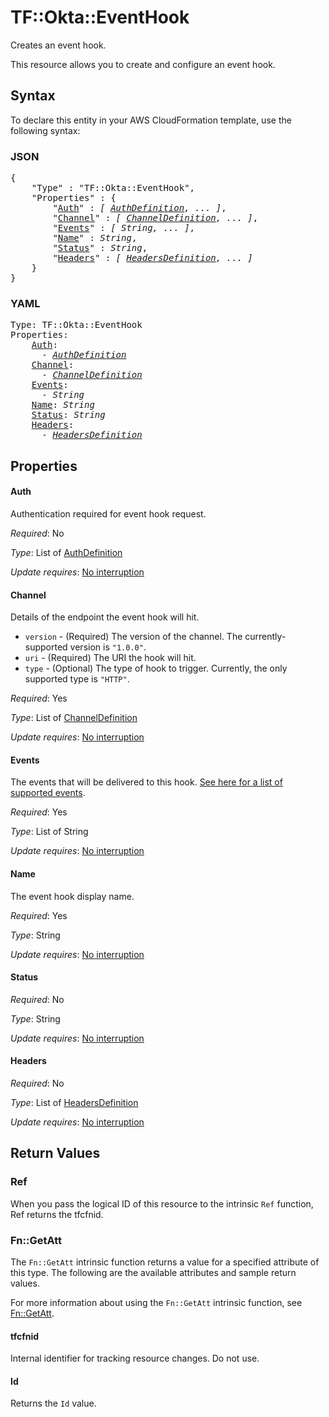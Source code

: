 # TF::Okta::EventHook

Creates an event hook.

This resource allows you to create and configure an event hook.

## Syntax

To declare this entity in your AWS CloudFormation template, use the following syntax:

### JSON

<pre>
{
    "Type" : "TF::Okta::EventHook",
    "Properties" : {
        "<a href="#auth" title="Auth">Auth</a>" : <i>[ <a href="authdefinition.md">AuthDefinition</a>, ... ]</i>,
        "<a href="#channel" title="Channel">Channel</a>" : <i>[ <a href="channeldefinition.md">ChannelDefinition</a>, ... ]</i>,
        "<a href="#events" title="Events">Events</a>" : <i>[ String, ... ]</i>,
        "<a href="#name" title="Name">Name</a>" : <i>String</i>,
        "<a href="#status" title="Status">Status</a>" : <i>String</i>,
        "<a href="#headers" title="Headers">Headers</a>" : <i>[ <a href="headersdefinition.md">HeadersDefinition</a>, ... ]</i>
    }
}
</pre>

### YAML

<pre>
Type: TF::Okta::EventHook
Properties:
    <a href="#auth" title="Auth">Auth</a>: <i>
      - <a href="authdefinition.md">AuthDefinition</a></i>
    <a href="#channel" title="Channel">Channel</a>: <i>
      - <a href="channeldefinition.md">ChannelDefinition</a></i>
    <a href="#events" title="Events">Events</a>: <i>
      - String</i>
    <a href="#name" title="Name">Name</a>: <i>String</i>
    <a href="#status" title="Status">Status</a>: <i>String</i>
    <a href="#headers" title="Headers">Headers</a>: <i>
      - <a href="headersdefinition.md">HeadersDefinition</a></i>
</pre>

## Properties

#### Auth

Authentication required for event hook request.

_Required_: No

_Type_: List of <a href="authdefinition.md">AuthDefinition</a>

_Update requires_: [No interruption](https://docs.aws.amazon.com/AWSCloudFormation/latest/UserGuide/using-cfn-updating-stacks-update-behaviors.html#update-no-interrupt)

#### Channel

Details of the endpoint the event hook will hit.
- `version` - (Required) The version of the channel. The currently-supported version is `"1.0.0"`.
- `uri` - (Required) The URI the hook will hit.
- `type` - (Optional) The type of hook to trigger. Currently, the only supported type is `"HTTP"`.

_Required_: Yes

_Type_: List of <a href="channeldefinition.md">ChannelDefinition</a>

_Update requires_: [No interruption](https://docs.aws.amazon.com/AWSCloudFormation/latest/UserGuide/using-cfn-updating-stacks-update-behaviors.html#update-no-interrupt)

#### Events

The events that will be delivered to this hook. [See here for a list of supported events](https://developer.okta.com/docs/reference/api/event-types/?q=event-hook-eligible).

_Required_: Yes

_Type_: List of String

_Update requires_: [No interruption](https://docs.aws.amazon.com/AWSCloudFormation/latest/UserGuide/using-cfn-updating-stacks-update-behaviors.html#update-no-interrupt)

#### Name

The event hook display name.

_Required_: Yes

_Type_: String

_Update requires_: [No interruption](https://docs.aws.amazon.com/AWSCloudFormation/latest/UserGuide/using-cfn-updating-stacks-update-behaviors.html#update-no-interrupt)

#### Status

_Required_: No

_Type_: String

_Update requires_: [No interruption](https://docs.aws.amazon.com/AWSCloudFormation/latest/UserGuide/using-cfn-updating-stacks-update-behaviors.html#update-no-interrupt)

#### Headers

_Required_: No

_Type_: List of <a href="headersdefinition.md">HeadersDefinition</a>

_Update requires_: [No interruption](https://docs.aws.amazon.com/AWSCloudFormation/latest/UserGuide/using-cfn-updating-stacks-update-behaviors.html#update-no-interrupt)

## Return Values

### Ref

When you pass the logical ID of this resource to the intrinsic `Ref` function, Ref returns the tfcfnid.

### Fn::GetAtt

The `Fn::GetAtt` intrinsic function returns a value for a specified attribute of this type. The following are the available attributes and sample return values.

For more information about using the `Fn::GetAtt` intrinsic function, see [Fn::GetAtt](https://docs.aws.amazon.com/AWSCloudFormation/latest/UserGuide/intrinsic-function-reference-getatt.html).

#### tfcfnid

Internal identifier for tracking resource changes. Do not use.

#### Id

Returns the <code>Id</code> value.

